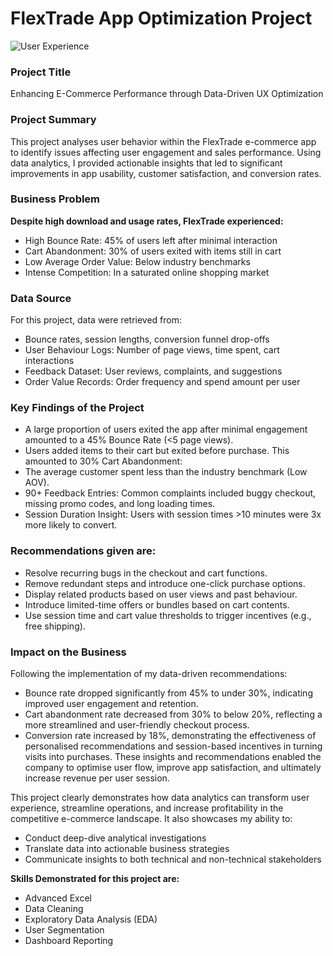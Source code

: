 # FlexTrade App Optimization Project
![User Experience](https://github.com/user-attachments/assets/1bffeb09-d0ef-4c93-9a5c-38d0f15c26f4)

### Project Title
Enhancing E-Commerce Performance through Data-Driven UX Optimization

### Project Summary 
This project analyses user behavior within the FlexTrade e-commerce app to identify issues affecting user engagement and sales performance.
Using data analytics, I provided actionable insights that led to significant improvements in app usability, customer satisfaction, and conversion rates.

### Business Problem
**Despite high download and usage rates, FlexTrade experienced:**

- High Bounce Rate: 45% of users left after minimal interaction
- Cart Abandonment: 30% of users exited with items still in cart
- Low Average Order Value: Below industry benchmarks
- Intense Competition: In a saturated online shopping market

### Data Source
For this project, data were retrieved from:
- Bounce rates, session lengths, conversion funnel drop-offs
- User Behaviour Logs: Number of page views, time spent, cart interactions
- Feedback Dataset: User reviews, complaints, and suggestions
- Order Value Records: Order frequency and spend amount per user

### Key Findings of the Project
- A large proportion of users exited the app after minimal engagement amounted to a 45% Bounce Rate (<5 page views).
- Users added items to their cart but exited before purchase. This amounted to 30% Cart Abandonment: 
- The average customer spent less than the industry benchmark (Low AOV).
- 90+ Feedback Entries: Common complaints included buggy checkout, missing promo codes, and long loading times.
- Session Duration Insight: Users with session times >10 minutes were 3x more likely to convert.

### Recommendations given are:
- Resolve recurring bugs in the checkout and cart functions.
- Remove redundant steps and introduce one-click purchase options.
- Display related products based on user views and past behaviour.
- Introduce limited-time offers or bundles based on cart contents.
- Use session time and cart value thresholds to trigger incentives (e.g., free shipping).

### Impact on the Business
Following the implementation of my data-driven recommendations:
- Bounce rate dropped significantly from 45% to under 30%, indicating improved user engagement and retention.
- Cart abandonment rate decreased from 30% to below 20%, reflecting a more streamlined and user-friendly checkout process.
- Conversion rate increased by 18%, demonstrating the effectiveness of personalised recommendations
  and session-based incentives in turning visits into purchases.
These insights and recommendations enabled the company to optimise user flow, improve app satisfaction,
and ultimately increase revenue per user session.

This project clearly demonstrates how data analytics can transform user experience, streamline operations, 
and increase profitability in the competitive e-commerce landscape.
It also showcases my ability to:
- Conduct deep-dive analytical investigations
- Translate data into actionable business strategies
- Communicate insights to both technical and non-technical stakeholders

**Skills Demonstrated for this project are:** 
- Advanced Excel 
- Data Cleaning
- Exploratory Data Analysis (EDA)
- User Segmentation
- Dashboard Reporting




